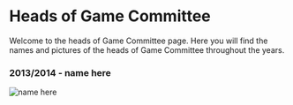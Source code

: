 # Heads of Game Committee

Welcome to the heads of Game Committee page. Here you will find the names and pictures of the heads of Game Committee throughout the years.

### 2013/2014 - name here

![name here](images/name_here.jpg)
